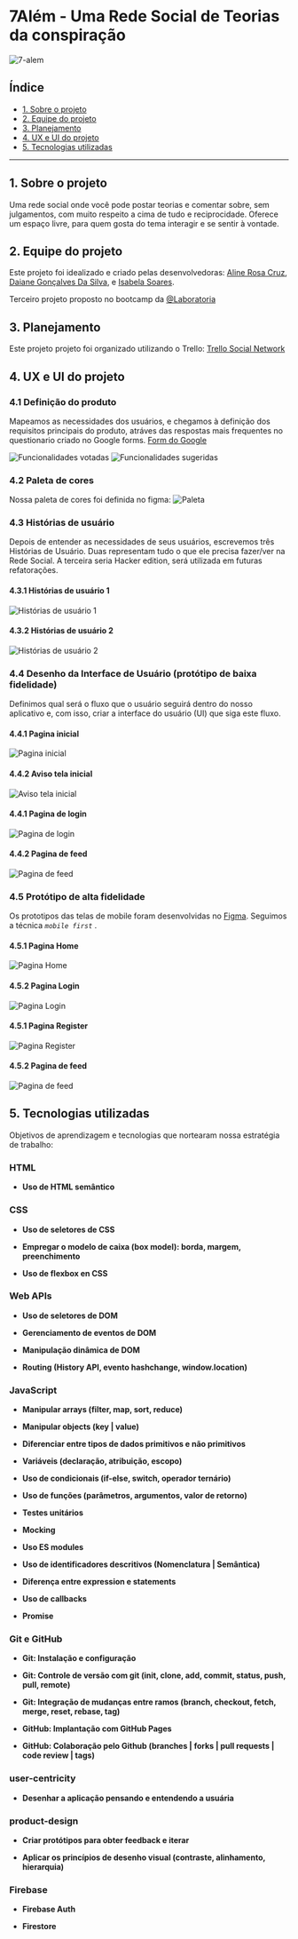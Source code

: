 # 7Além - Uma Rede Social de Teorias da conspiração
![7-alem](src/pages/home/logo.png)

## Índice

* [1. Sobre o projeto](#1-Sobre-o-projeto)
* [2. Equipe do projeto](#2-Equipe-do-projeto)
* [3. Planejamento](#3-Planejamento)
* [4. UX e UI do projeto](#4-UX-e-UI-do-projeto)
* [5. Tecnologias utilizadas](#5-Tecnologias-utilizadas)

***

## 1. Sobre o projeto

Uma rede social onde você pode postar teorias e comentar sobre, sem julgamentos, 
com muito respeito a cima de tudo e reciprocidade. Oferece um espaço livre, para 
quem gosta do tema interagir e se sentir à vontade.

## 2. Equipe do projeto

Este projeto foi idealizado e criado pelas desenvolvedoras:
[Aline Rosa Cruz](@alinerc27), 
[Daiane Gonçalves Da Silva](@daianeex), e
[Isabela Soares](@IsaSoaresFr).

Terceiro projeto proposto no bootcamp da [@Laboratoria](https://github.com/Laboratoria)

## 3. Planejamento

Este projeto projeto foi organizado utilizando o Trello:
[Trello Social Network](https://trello.com/b/r9tc2sTh/social-network)

## 4. UX e UI do projeto

### 4.1 Definição do produto

Mapeamos as necessidades dos usuários, e chegamos à definição dos requisitos principais 
do produto, atráves das respostas mais frequentes no questionario criado no Google forms. 
[Form do Google](https://docs.google.com/forms/d/e/1FAIpQLScBRqXsR9uPFdO73--b7EenHPU12lZl0QJUQ_NbyNJj9idgdQ/viewform)

![Funcionalidades votadas](img_readme/funcionalidades.jpeg)
![Funcionalidades sugeridas](img_readme/funcionalidades_ideias.jpeg)

### 4.2 Paleta de cores

Nossa paleta de cores foi definida no figma:
![Paleta](img_readme/palleta.png)

### 4.3 Histórias de usuário

Depois de entender as necessidades de seus usuários, escrevemos três Histórias de
Usuário. Duas representam tudo o que ele precisa fazer/ver na Rede Social. A terceira 
seria Hacker edition, será utilizada em futuras refatorações.

#### 4.3.1 Histórias de usuário 1
![Histórias de usuário 1](img_readme/hu1.png)

#### 4.3.2 Histórias de usuário 2
![Histórias de usuário 2](img_readme/hu2.png)

### 4.4 Desenho da Interface de Usuário (protótipo de baixa fidelidade)

Definimos qual será o fluxo que o usuário seguirá dentro do nosso aplicativo e, 
com isso, criar a interface do usuário (UI) que siga este fluxo. 

#### 4.4.1 Pagina inicial
![Pagina inicial](img_readme/inicial_baixa.jpeg)

#### 4.4.2 Aviso tela inicial
![Aviso tela inicial](img_readme/aviso_baixa.jpeg)

#### 4.4.1 Pagina de login
![Pagina de login](img_readme/login_baixa.jpeg)

#### 4.4.2 Pagina de feed
![Pagina de feed](img_readme/feed_baixa.jpeg)

### 4.5 Protótipo de alta fidelidade

Os prototipos das telas de mobile foram desenvolvidas no [Figma](https://www.figma.com/file/yEtyBvtHGBeJpbkow6SMbg/Social?node-id=0%3A1). Seguimos a técnica _`mobile first`_ .

#### 4.5.1 Pagina Home
![Pagina Home](img_readme/home_alta.png)

#### 4.5.2 Pagina Login
![Pagina Login](img_readme/login_alta.png)

#### 4.5.1 Pagina Register
![Pagina Register](img_readme/register_alta.png)

#### 4.5.2 Pagina de feed
![Pagina de feed](img_readme/post_alta.png)

## 5. Tecnologias utilizadas

Objetivos de aprendizagem e tecnologias que nortearam nossa estratégia de trabalho:

### HTML

* **Uso de HTML semântico**

### CSS

* **Uso de seletores de CSS**

* **Empregar o modelo de caixa (box model): borda, margem, preenchimento**

* **Uso de flexbox en CSS**

### Web APIs

* **Uso de seletores de DOM**

* **Gerenciamento de eventos de DOM**

* **Manipulação dinâmica de DOM**

* **Routing (History API, evento hashchange, window.location)**

### JavaScript

* **Manipular arrays (filter, map, sort, reduce)**

* **Manipular objects (key | value)**

* **Diferenciar entre tipos de dados primitivos e não primitivos**

* **Variáveis (declaração, atribuição, escopo)**

* **Uso de condicionais (if-else, switch, operador ternário)**

* **Uso de funções (parâmetros, argumentos, valor de retorno)**

* **Testes unitários**

* **Mocking**

* **Uso ES modules**

* **Uso de identificadores descritivos (Nomenclatura | Semântica)**

* **Diferença entre expression e statements**

* **Uso de callbacks**

* **Promise**

### Git e GitHub

* **Git: Instalação e configuração**

* **Git: Controle de versão com git (init, clone, add, commit, status, push, pull, remote)**

* **Git: Integração de mudanças entre ramos (branch, checkout, fetch, merge, reset, rebase, tag)**

* **GitHub: Implantação com GitHub Pages**

* **GitHub: Colaboração pelo Github (branches | forks | pull requests | code review | tags)**

### user-centricity

* **Desenhar a aplicação pensando e entendendo a usuária**

### product-design

* **Criar protótipos para obter feedback e iterar**

* **Aplicar os princípios de desenho visual (contraste, alinhamento, hierarquia)**

### Firebase

* **Firebase Auth**

* **Firestore**
